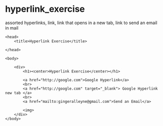 # hyperlink_exercise
assorted hyperlinks, link, link that opens in a new tab, link to send an email in mail

<!DOCTYPE html>

	<head>
		<title>Hyperlink Exercise</title>

	</head>

	<body>
		
		<div>
			<h1><center>Hyperlink Exercise</center></h1>

			<a href="http://google.com">Google Hyperlink</a>
			<br>
			<a href="http://google.com" target="_blank"> Google Hyperlink new tab </a>
			<br>
			<a href="mailto:gingeralleyne@gmail.com">Send an Email</a>

			<img>
		</div>
	</body>





</html>
